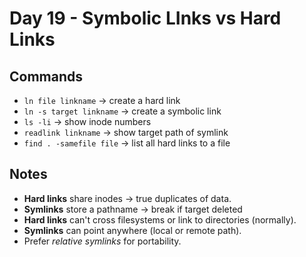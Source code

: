 # Day 19 - Symbolic LInks vs Hard Links

## Commands
- `ln file linkname` -> create a hard link
- `ln -s target linkname` -> create a symbolic link
- `ls -li` -> show inode numbers
- `readlink linkname` -> show target path of symlink
- `find . -samefile file` -> list all hard links to a file

## Notes
- **Hard links** share inodes -> true duplicates of data.
- **Symlinks** store a pathname -> break if target deleted
- **Hard links** can't cross filesystems or link to directories (normally).
- **Symlinks** can point anywhere (local or remote path).
- Prefer *relative symlinks* for portability.
